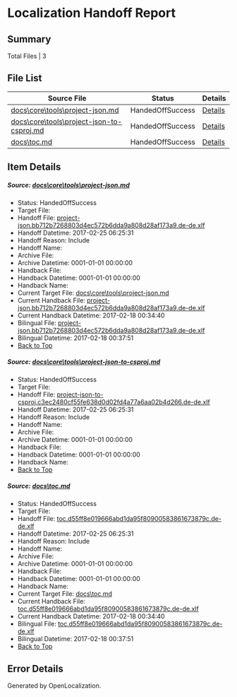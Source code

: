 # <a name='report-top'></a> Localization Handoff Report

## Summary
 Total Files | 3

## File List
 Source File | Status | Details 
 ----------- | ------ | ------- 
 [docs\core\tools\project-json.md](https://github.com/dotnet/docs/blob/166dc5d2f22d5ada11dfe59e26cbf2afeb4e4ffb/docs/core/tools/project-json.md) | HandedOffSuccess | [Details](#97f9361fb665d0824bba646f6a196885e1972bf8115)
 [docs\core\tools\project-json-to-csproj.md](https://github.com/dotnet/docs/blob/166dc5d2f22d5ada11dfe59e26cbf2afeb4e4ffb/docs/core/tools/project-json-to-csproj.md) | HandedOffSuccess | [Details](#fcaf5ffd0de8a9ae7d5da8de6c635ed43b15be71114)
 [docs\toc.md](https://github.com/dotnet/docs/blob/166dc5d2f22d5ada11dfe59e26cbf2afeb4e4ffb/docs/toc.md) | HandedOffSuccess | [Details](#448c8b6449dc6d32f10574909f4f6a4fd7041b473474)

## Item Details
##### <a name='97f9361fb665d0824bba646f6a196885e1972bf8115'></a> Source: [docs\core\tools\project-json.md](https://github.com/dotnet/docs/blob/166dc5d2f22d5ada11dfe59e26cbf2afeb4e4ffb/docs/core/tools/project-json.md)
* Status: HandedOffSuccess
* Target File: 
* Handoff File: [project-json.bb712b7268803d4ec572b6dda9a808d28af173a9.de-de.xlf](https://github.com/dotnet/docs.handoff/blob/65423113c43092799953207b9e72e2434067178a/ol-handoff/dotnet/docs.de-de/master/dotnet-core/project-json.bb712b7268803d4ec572b6dda9a808d28af173a9.de-de.xlf)
* Handoff Datetime: 2017-02-25 06:25:31
* Handoff Reason: Include
* Handoff Name: 
* Archive File: 
* Archive Datetime: 0001-01-01 00:00:00
* Handback File: 
* Handback Datetime: 0001-01-01 00:00:00
* Handback Name: 
* Current Target File: [docs\core\tools\project-json.md](https://github.com/dotnet/docs.de-de/blob/2d1b5e546804ea296061abf8863b59a53197fca5/docs/core/tools/project-json.md)
* Current Handback File: [project-json.bb712b7268803d4ec572b6dda9a808d28af173a9.de-de.xlf](https://github.com/dotnet/docs.handback/blob/30852a18defac4a93f42de1b3dc3dd6219e37e12/ol-handback/dotnet/docs.de-de/master/dotnet-core/project-json.bb712b7268803d4ec572b6dda9a808d28af173a9.de-de.xlf)
* Current Handback Datetime: 2017-02-18 00:34:40
* Bilingual File: [project-json.bb712b7268803d4ec572b6dda9a808d28af173a9.de-de.xlf](https://github.com/dotnet/docs.handback/blob/30852a18defac4a93f42de1b3dc3dd6219e37e12/ol-handback/dotnet/docs.de-de/master/dotnet-core/project-json.bb712b7268803d4ec572b6dda9a808d28af173a9.de-de.xlf)
* Bilingual Datetime: 2017-02-18 00:37:51
* [Back to Top](#report-top)

##### <a name='fcaf5ffd0de8a9ae7d5da8de6c635ed43b15be71114'></a> Source: [docs\core\tools\project-json-to-csproj.md](https://github.com/dotnet/docs/blob/166dc5d2f22d5ada11dfe59e26cbf2afeb4e4ffb/docs/core/tools/project-json-to-csproj.md)
* Status: HandedOffSuccess
* Target File: 
* Handoff File: [project-json-to-csproj.c3ec2480cf55fe638d0d02fd4a77a6aa02b4d266.de-de.xlf](https://github.com/dotnet/docs.handoff/blob/65423113c43092799953207b9e72e2434067178a/ol-handoff/dotnet/docs.de-de/master/dotnet-core/project-json-to-csproj.c3ec2480cf55fe638d0d02fd4a77a6aa02b4d266.de-de.xlf)
* Handoff Datetime: 2017-02-25 06:25:31
* Handoff Reason: Include
* Handoff Name: 
* Archive File: 
* Archive Datetime: 0001-01-01 00:00:00
* Handback File: 
* Handback Datetime: 0001-01-01 00:00:00
* Handback Name: 
* [Back to Top](#report-top)

##### <a name='448c8b6449dc6d32f10574909f4f6a4fd7041b473474'></a> Source: [docs\toc.md](https://github.com/dotnet/docs/blob/166dc5d2f22d5ada11dfe59e26cbf2afeb4e4ffb/docs/toc.md)
* Status: HandedOffSuccess
* Target File: 
* Handoff File: [toc.d55ff8e019666abd1da95f80900583861673879c.de-de.xlf](https://github.com/dotnet/docs.handoff/blob/65423113c43092799953207b9e72e2434067178a/ol-handoff/dotnet/docs.de-de/master/dotnet-core/toc.d55ff8e019666abd1da95f80900583861673879c.de-de.xlf)
* Handoff Datetime: 2017-02-25 06:25:31
* Handoff Reason: Include
* Handoff Name: 
* Archive File: 
* Archive Datetime: 0001-01-01 00:00:00
* Handback File: 
* Handback Datetime: 0001-01-01 00:00:00
* Handback Name: 
* Current Target File: [docs\toc.md](https://github.com/dotnet/docs.de-de/blob/2d1b5e546804ea296061abf8863b59a53197fca5/docs/toc.md)
* Current Handback File: [toc.d55ff8e019666abd1da95f80900583861673879c.de-de.xlf](https://github.com/dotnet/docs.handback/blob/30852a18defac4a93f42de1b3dc3dd6219e37e12/ol-handback/dotnet/docs.de-de/master/dotnet-core/toc.d55ff8e019666abd1da95f80900583861673879c.de-de.xlf)
* Current Handback Datetime: 2017-02-18 00:34:40
* Bilingual File: [toc.d55ff8e019666abd1da95f80900583861673879c.de-de.xlf](https://github.com/dotnet/docs.handback/blob/30852a18defac4a93f42de1b3dc3dd6219e37e12/ol-handback/dotnet/docs.de-de/master/dotnet-core/toc.d55ff8e019666abd1da95f80900583861673879c.de-de.xlf)
* Bilingual Datetime: 2017-02-18 00:37:51
* [Back to Top](#report-top)


## Error Details

Generated by OpenLocalization.
